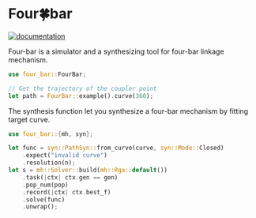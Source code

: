 # Four🍀bar

[![documentation](https://docs.rs/four-bar/badge.svg)](https://docs.rs/four-bar)

Four-bar is a simulator and a synthesizing tool for four-bar linkage mechanism.

```rust
use four_bar::FourBar;

// Get the trajectory of the coupler point
let path = FourBar::example().curve(360);
```

The synthesis function let you synthesize a four-bar mechanism by fitting target curve.

```rust
use four_bar::{mh, syn};

let func = syn::PathSyn::from_curve(curve, syn::Mode::Closed)
    .expect("invalid curve")
    .resolution(n);
let s = mh::Solver::build(mh::Rga::default())
    .task(|ctx| ctx.gen == gen)
    .pop_num(pop)
    .record(|ctx| ctx.best_f)
    .solve(func)
    .unwrap();
```

